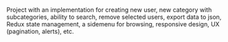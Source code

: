 Project with an implementation for creating new user, new category with subcategories, ability to search, remove selected users, export data to json, Redux state management, a sidemenu for browsing, responsive design, UX (pagination, alerts), etc.
